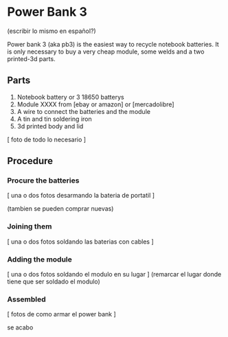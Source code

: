 # Power Bank 3

(escribir lo mismo en español?)

Power bank 3 (aka pb3) is the easiest way to recycle notebook batteries. It is only necessary to buy a very cheap module, some welds and a two printed-3d parts.

## Parts

1. Notebook battery or 3 18650 batterys
2. Module XXXX from [ebay or amazon] or [mercadolibre]
3. A wire to connect the batteries and the module
4. A tin and tin soldering iron
5. 3d printed body and lid


[ foto de todo lo necesario ]

## Procedure

### Procure the batteries

[ una o dos fotos desarmando la bateria de portatil ]

(tambien se pueden comprar nuevas)

### Joining them

[ una o dos fotos soldando las baterias con cables ]


### Adding the module

[ una o dos fotos soldando el modulo en su lugar ]
(remarcar el lugar donde tiene que ser soldado el modulo)

### Assembled

[ fotos de como armar el power bank ]

se acabo






 
